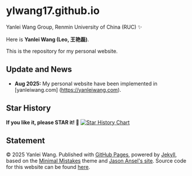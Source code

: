 # ylwang17.github.io

Yanlei Wang Group, Renmin University of China (RUC) ✨

Here is **Yanlei Wang (Leo, 王艳磊)**. 

This is the repository for my personal website.

## Update and News

- **Aug 2025:** My personal website have been implemented in [yanleiwang.com] (https://yanleiwang.com).

## Star History

**If you like it, please STAR it! 🥰**
[![Star History Chart](https://api.star-history.com/svg?repos=ylwang17/ylwang17.github.io&type=Date)](https://www.star-history.com/#ylwang17/ylwang17.github.io&Date)

## Statement

© 2025 Yanlei Wang. Published with [GitHub Pages](https://pages.github.com/), powered by [Jekyll](https://jekyllrb.com/), based on the [Minimal Mistakes](https://mademistakes.com/) theme and [Jason Ansel's site](https://github.com/jansel/jansel.github.io). Source code for this website can be found [here](https://github.com/ylwang17/ylwang17.github.io).
